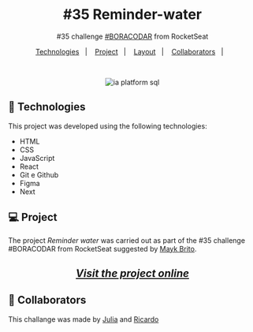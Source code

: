 <h1 align="center"> #35 Reminder-water</h1>

<p align="center">
#35 challenge <a href="https://boracodar.dev/">#BORACODAR</a> from RocketSeat<br/>
</p>

<p align="center">
  <a href="#-tecnologias">Technologies</a>&nbsp;&nbsp;&nbsp;|&nbsp;&nbsp;&nbsp;
  <a href="#-projeto">Project</a>&nbsp;&nbsp;&nbsp;|&nbsp;&nbsp;&nbsp;
  <a href="#-layout">Layout</a>&nbsp;&nbsp;&nbsp;|&nbsp;&nbsp;&nbsp;
  <a href="#-collaborators">Collaborators</a>&nbsp;&nbsp;&nbsp;|&nbsp;&nbsp;&nbsp;
</p>

<br>

<p align="center" id="-layout">
  <img alt="ia platform sql" src="./public/list.gif">
</p>

## 🚀 Technologies

This project was developed using the following technologies:

- HTML
- CSS
- JavaScript
- React
- Git e Github
- Figma
- Next

## 💻 Project

The project _Reminder water_ was carried out as part of the #35 challenge #BORACODAR from RocketSeat suggested by <a href="https://github.com/maykbrito" alt="Link para o GitHub do professor Mayk Brito" target="_blank">Mayk Brito</a>.

_<h2 align="center" ><a href="https://reminder-water.vercel.app/" target="_blank">Visit the project online</a></h2>_

## 📃 Collaborators

This challange was made by [Julia](https://gsajulia.github.io) and [Ricardo](https://rickazuo.github.io/portfolio/)

